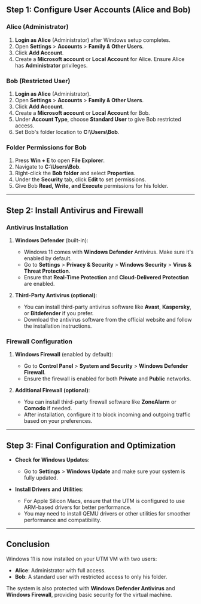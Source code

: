 ## Step 1: Configure User Accounts (Alice and Bob)

### Alice (Administrator)
1. **Login as Alice** (Administrator) after Windows setup completes.
2. Open **Settings** > **Accounts** > **Family & Other Users**.
3. Click **Add Account**.
4. Create a **Microsoft account** or **Local Account** for Alice. Ensure Alice has **Administrator** privileges.

### Bob (Restricted User)
1. **Login as Alice** (Administrator).
2. Open **Settings** > **Accounts** > **Family & Other Users**.
3. Click **Add Account**.
4. Create a **Microsoft account** or **Local Account** for Bob.
5. Under **Account Type**, choose **Standard User** to give Bob restricted access.
6. Set Bob's folder location to **C:\Users\Bob**.

### Folder Permissions for Bob
1. Press **Win + E** to open **File Explorer**.
2. Navigate to **C:\Users\Bob**.
3. Right-click the **Bob folder** and select **Properties**.
4. Under the **Security** tab, click **Edit** to set permissions.
5. Give Bob **Read, Write, and Execute** permissions for his folder.

---

## Step 2: Install Antivirus and Firewall

### Antivirus Installation
1. **Windows Defender** (built-in):
   - Windows 11 comes with **Windows Defender** Antivirus. Make sure it's enabled by default.
   - Go to **Settings** > **Privacy & Security** > **Windows Security** > **Virus & Threat Protection**.
   - Ensure that **Real-Time Protection** and **Cloud-Delivered Protection** are enabled.
   
2. **Third-Party Antivirus (optional)**:
   - You can install third-party antivirus software like **Avast**, **Kaspersky**, or **Bitdefender** if you prefer.
   - Download the antivirus software from the official website and follow the installation instructions.

### Firewall Configuration
1. **Windows Firewall** (enabled by default):
   - Go to **Control Panel** > **System and Security** > **Windows Defender Firewall**.
   - Ensure the firewall is enabled for both **Private** and **Public** networks.

2. **Additional Firewall (optional)**:
   - You can install third-party firewall software like **ZoneAlarm** or **Comodo** if needed.
   - After installation, configure it to block incoming and outgoing traffic based on your preferences.

---

## Step 3: Final Configuration and Optimization

- **Check for Windows Updates**: 
  - Go to **Settings** > **Windows Update** and make sure your system is fully updated.

- **Install Drivers and Utilities**:
  - For Apple Silicon Macs, ensure that the UTM is configured to use ARM-based drivers for better performance.
  - You may need to install QEMU drivers or other utilities for smoother performance and compatibility.

---

## Conclusion

Windows 11 is now installed on your UTM VM with two users:
- **Alice**: Administrator with full access.
- **Bob**: A standard user with restricted access to only his folder.

The system is also protected with **Windows Defender Antivirus** and **Windows Firewall**, providing basic security for the virtual machine.
